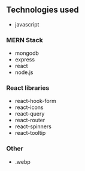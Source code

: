 ## Technologies used

- javascript

### MERN Stack

- mongodb
- express
- react
- node.js

### React libraries

- react-hook-form
- react-icons
- react-query
- react-router
- react-spinners
- react-tooltip

### Other

- .webp
